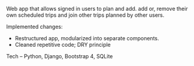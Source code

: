 Web app that allows signed in users to plan and add. add or, remove their own scheduled trips and join other trips planned by other users.

Implemented changes:
  - Restructured app, modularized into separate components.
  - Cleaned repetitive code; DRY principle
  
Tech – Python, Django, Bootstrap 4, SQLite

